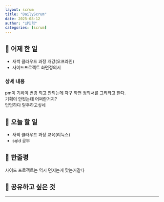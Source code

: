 ```yaml
---
layout: scrum
title: "DailyScrum"
date: 2025-08-12
author: "신민혁"
categories: [scrum]
---
```



## 📝 어제 한 일

- 새싹 클라우드 과정 개강(오프라인)
- 사이드프로젝트 화면정의서

### 상세 내용

pm이 기획이 변경 되고 안되는데 자꾸 화면 정의서를 그리라고 한다.  
기획이 안됫는데 어쩌란거지?  
답답하다  탈주하고싶네


## 🎯 오늘 할 일

- 새싹 클라우드 과정 교육(리눅스)
- sqld 공부

## 💭 한줄평

사이드 프로젝트는 역시 던지는게 맞는거같다

## 🔗 공유하고 싶은 것



---